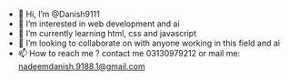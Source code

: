 - 👋 Hi, I’m @Danish9111
- 👀 I’m interested in web development and ai
- 🌱 I’m currently learning html, css and javascript
- 💞️ I’m looking to collaborate on with anyone working in this field and ai
- 📫 How to reach me ? contact me 03130979212 or mail me: nadeemdanish.9188.1@gmail.com

<!---
Danish9111/Danish9111 is a ✨ special ✨ repository because its `README.md` (this file) appears on your GitHub profile.
You can click the Preview link to take a look at your changes.
--->

